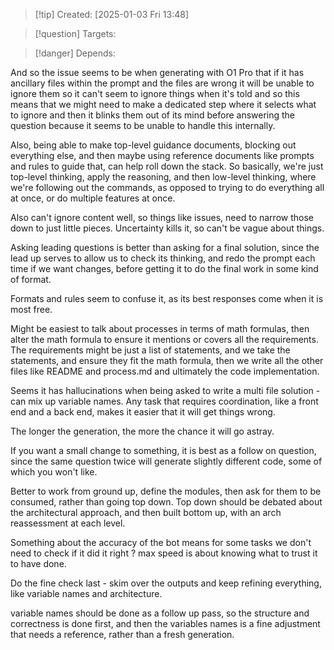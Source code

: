 
>[!tip] Created: [2025-01-03 Fri 13:48]

>[!question] Targets: 

>[!danger] Depends: 

And so the issue seems to be when generating with O1 Pro that if it has ancillary files within the prompt and the files are wrong it will be unable to ignore them so it can't seem to ignore things when it's told and so this means that we might need to make a dedicated step where it selects what to ignore and then it blinks them out of its mind before answering the question because it seems to be unable to handle this internally.

Also, being able to make top-level guidance documents, blocking out everything else, and then maybe using reference documents like prompts and rules to guide that, can help roll down the stack. So basically, we're just top-level thinking, apply the reasoning, and then low-level thinking, where we're following out the commands, as opposed to trying to do everything all at once, or do multiple features at once.

Also can't ignore content well, so things like issues, need to narrow those down to just little pieces.  Uncertainty kills it, so can't be vague about things.

Asking leading questions is better than asking for a final solution, since the lead up serves to allow us to check its thinking, and redo the prompt each time if we want changes, before getting it to do the final work in some kind of format.

Formats and rules seem to confuse it, as its best responses come when it is most free.

Might be easiest to talk about processes in terms of math formulas, then alter the math formula to ensure it mentions or covers all the requirements.  The requirements might be just a list of statements, and we take the statements, and ensure they fit the math formula, then we write all the other files like README and process.md and ultimately the code implementation.

Seems it has hallucinations when being asked to write a  multi file solution - can mix up variable names.  Any task that requires coordination, like a front end and a back end, makes it easier that it will get things wrong.

The longer the generation, the more the chance it will go astray.

If you want a small change to something, it is best as a follow on question, since the same question twice will generate slightly different code, some of which you won't like.

Better to work from ground up, define the modules, then ask for them to be consumed, rather than going top down.  Top down should be debated about the architectural approach, and then built bottom up, with an arch reassessment at each level.

Something about the accuracy of the bot means for some tasks we don't need to check if it did it right ?  max speed is about knowing what to trust it to have done.

Do the fine check last - skim over the outputs and keep refining everything, like variable names and architecture.

variable names should be done as a follow up pass, so the structure and correctness is done first, and then the variables names is a fine adjustment that needs a reference, rather than a fresh generation.